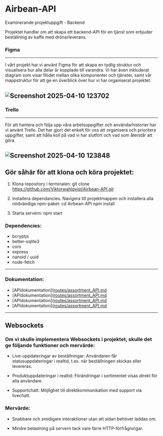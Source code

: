 # Airbean-API
Examinerande projektuppgift - Backend

Projektet handlar om att skapa ett backend-API för en tjänst som erbjuder beställning av kaffe med drönarleverans. 



### Figma
---

I vårt projekt har vi använt Figma för att skapa en tydlig struktur och visualisera hur alla delar är kopplade till varandra. Vi har även inkluderat diagram som visar flödet mellan olika komponenter och tjänster, samt vår mappstruktur för att ge en överblick över hur vi har organiserat projektet.


![Screenshot 2025-04-10 123702](https://github.com/user-attachments/assets/d87bf6ed-f9ad-483e-9ff5-39b656bfc5a9)
--- 
### Trello
---
För att hantera och följa upp våra arbetsuppgifter och användarhistorier har vi använt Trello. Det har gjort det enkelt för oss att organisera och prioritera uppgifter, samt att hålla koll på vad vi har slutfört och vad som återstår att göra.



![Screenshot 2025-04-10 123848](https://github.com/user-attachments/assets/b9f30686-b192-45da-9b51-2d793244a2bf)
---

## Gör såhär för att klona och köra projektet: 

1. Klona repository i terminalen:
   git clone https://github.com/Viktorwahlqvist/Airbean-API.git

2. Installera dependancies. Navigera till projektmappen och installera alla nödvändiga npm-paket:
   cd Airbean-API
   npm install

3. Starta servern:
   npm start


### Dependencies:
- bcryptjs 
- better-sqlite3 
- cors 
- express
- nanoid / uuid
- node-fetch
---

### Dokumentation:

- [APIdokumentation]([routes/assortment_API.md](https://github.com/Viktorwahlqvist/Airbean-API/blob/main/APIdocumentation/Contact_APIdoc.md)
- [APIdokumentation]([routes/assortment_API.md](https://github.com/Viktorwahlqvist/Airbean-API/blob/main/APIdocumentation/OnlineShop_Documentation.md)
- [APIdokumentation]([routes/assortment_API.md](https://github.com/Viktorwahlqvist/Airbean-API/blob/main/APIdocumentation/User_Documention.md)
- [APIdokumentation]([routes/assortment_API.md](https://github.com/Viktorwahlqvist/Airbean-API/blob/main/APIdocumentation/assortment_API.md)

---


## Websockets
### Om vi skulle implementera Websockets i projektet, skulle det ge följande funktioner och mervärde:

- Live-uppdateringar av beställningar: Användaren får statusuppdateringar i realtid, t.ex. när beställningen skickas eller levereras.

- Produktuppdateringar i realtid: Förändringar i sortimentet visas direkt för alla användare.

- Supportchatt: Möjlighet till direktkommunikation med support via livechatt.
   

 ### Mervärde:
  
- Snabbare och smidigare interaktioner utan att sidan behöver laddas om.

- Mindre belastning på servern tack vare färre HTTP-förfrågningar.
  
  
